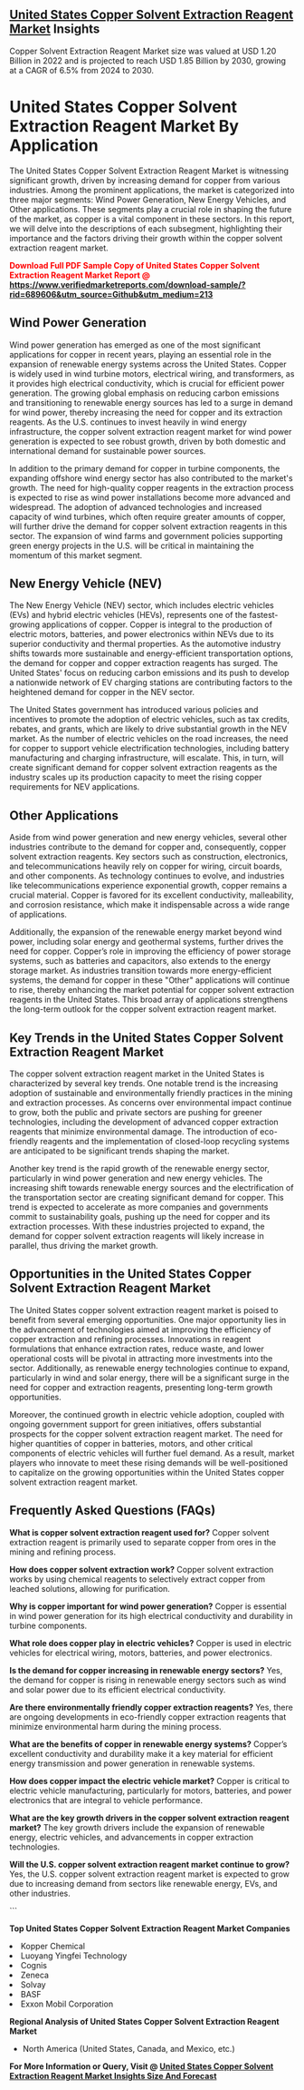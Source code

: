 <h2><a href="https://www.verifiedmarketreports.com/download-sample/?rid=689606&amp;utm_source=Github&amp;utm_medium=213" target="_blank">United States Copper Solvent Extraction Reagent Market</a> Insights</h2><p>Copper Solvent Extraction Reagent Market size was valued at USD 1.20 Billion in 2022 and is projected to reach USD 1.85 Billion by 2030, growing at a CAGR of 6.5% from 2024 to 2030.</p><p><h1>United States Copper Solvent Extraction Reagent Market By Application</h1><p>The United States Copper Solvent Extraction Reagent Market is witnessing significant growth, driven by increasing demand for copper from various industries. Among the prominent applications, the market is categorized into three major segments: Wind Power Generation, New Energy Vehicles, and Other applications. These segments play a crucial role in shaping the future of the market, as copper is a vital component in these sectors. In this report, we will delve into the descriptions of each subsegment, highlighting their importance and the factors driving their growth within the copper solvent extraction reagent market.</p><p><strong><p><span class=""><span style="color: #ff0000;"><strong>Download Full PDF Sample Copy of United States Copper Solvent Extraction Reagent Market Report</strong> @ </span><a href="https://www.verifiedmarketreports.com/download-sample/?rid=689606&amp;utm_source=Github&amp;utm_medium=213" target="_blank">https://www.verifiedmarketreports.com/download-sample/?rid=689606&amp;utm_source=Github&amp;utm_medium=213</a></span></p></strong></p><h2>Wind Power Generation</h2><p>Wind power generation has emerged as one of the most significant applications for copper in recent years, playing an essential role in the expansion of renewable energy systems across the United States. Copper is widely used in wind turbine motors, electrical wiring, and transformers, as it provides high electrical conductivity, which is crucial for efficient power generation. The growing global emphasis on reducing carbon emissions and transitioning to renewable energy sources has led to a surge in demand for wind power, thereby increasing the need for copper and its extraction reagents. As the U.S. continues to invest heavily in wind energy infrastructure, the copper solvent extraction reagent market for wind power generation is expected to see robust growth, driven by both domestic and international demand for sustainable power sources.</p><p>In addition to the primary demand for copper in turbine components, the expanding offshore wind energy sector has also contributed to the market's growth. The need for high-quality copper reagents in the extraction process is expected to rise as wind power installations become more advanced and widespread. The adoption of advanced technologies and increased capacity of wind turbines, which often require greater amounts of copper, will further drive the demand for copper solvent extraction reagents in this sector. The expansion of wind farms and government policies supporting green energy projects in the U.S. will be critical in maintaining the momentum of this market segment.</p><h2>New Energy Vehicle (NEV)</h2><p>The New Energy Vehicle (NEV) sector, which includes electric vehicles (EVs) and hybrid electric vehicles (HEVs), represents one of the fastest-growing applications of copper. Copper is integral to the production of electric motors, batteries, and power electronics within NEVs due to its superior conductivity and thermal properties. As the automotive industry shifts towards more sustainable and energy-efficient transportation options, the demand for copper and copper extraction reagents has surged. The United States' focus on reducing carbon emissions and its push to develop a nationwide network of EV charging stations are contributing factors to the heightened demand for copper in the NEV sector.</p><p>The United States government has introduced various policies and incentives to promote the adoption of electric vehicles, such as tax credits, rebates, and grants, which are likely to drive substantial growth in the NEV market. As the number of electric vehicles on the road increases, the need for copper to support vehicle electrification technologies, including battery manufacturing and charging infrastructure, will escalate. This, in turn, will create significant demand for copper solvent extraction reagents as the industry scales up its production capacity to meet the rising copper requirements for NEV applications.</p><h2>Other Applications</h2><p>Aside from wind power generation and new energy vehicles, several other industries contribute to the demand for copper and, consequently, copper solvent extraction reagents. Key sectors such as construction, electronics, and telecommunications heavily rely on copper for wiring, circuit boards, and other components. As technology continues to evolve, and industries like telecommunications experience exponential growth, copper remains a crucial material. Copper is favored for its excellent conductivity, malleability, and corrosion resistance, which make it indispensable across a wide range of applications.</p><p>Additionally, the expansion of the renewable energy market beyond wind power, including solar energy and geothermal systems, further drives the need for copper. Copper’s role in improving the efficiency of power storage systems, such as batteries and capacitors, also extends to the energy storage market. As industries transition towards more energy-efficient systems, the demand for copper in these "Other" applications will continue to rise, thereby enhancing the market potential for copper solvent extraction reagents in the United States. This broad array of applications strengthens the long-term outlook for the copper solvent extraction reagent market.</p><h2>Key Trends in the United States Copper Solvent Extraction Reagent Market</h2><p>The copper solvent extraction reagent market in the United States is characterized by several key trends. One notable trend is the increasing adoption of sustainable and environmentally friendly practices in the mining and extraction processes. As concerns over environmental impact continue to grow, both the public and private sectors are pushing for greener technologies, including the development of advanced copper extraction reagents that minimize environmental damage. The introduction of eco-friendly reagents and the implementation of closed-loop recycling systems are anticipated to be significant trends shaping the market.</p><p>Another key trend is the rapid growth of the renewable energy sector, particularly in wind power generation and new energy vehicles. The increasing shift towards renewable energy sources and the electrification of the transportation sector are creating significant demand for copper. This trend is expected to accelerate as more companies and governments commit to sustainability goals, pushing up the need for copper and its extraction processes. With these industries projected to expand, the demand for copper solvent extraction reagents will likely increase in parallel, thus driving the market growth.</p><h2>Opportunities in the United States Copper Solvent Extraction Reagent Market</h2><p>The United States copper solvent extraction reagent market is poised to benefit from several emerging opportunities. One major opportunity lies in the advancement of technologies aimed at improving the efficiency of copper extraction and refining processes. Innovations in reagent formulations that enhance extraction rates, reduce waste, and lower operational costs will be pivotal in attracting more investments into the sector. Additionally, as renewable energy technologies continue to expand, particularly in wind and solar energy, there will be a significant surge in the need for copper and extraction reagents, presenting long-term growth opportunities.</p><p>Moreover, the continued growth in electric vehicle adoption, coupled with ongoing government support for green initiatives, offers substantial prospects for the copper solvent extraction reagent market. The need for higher quantities of copper in batteries, motors, and other critical components of electric vehicles will further fuel demand. As a result, market players who innovate to meet these rising demands will be well-positioned to capitalize on the growing opportunities within the United States copper solvent extraction reagent market.</p><h2>Frequently Asked Questions (FAQs)</h2><p><strong>What is copper solvent extraction reagent used for?</strong> Copper solvent extraction reagent is primarily used to separate copper from ores in the mining and refining process.</p><p><strong>How does copper solvent extraction work?</strong> Copper solvent extraction works by using chemical reagents to selectively extract copper from leached solutions, allowing for purification.</p><p><strong>Why is copper important for wind power generation?</strong> Copper is essential in wind power generation for its high electrical conductivity and durability in turbine components.</p><p><strong>What role does copper play in electric vehicles?</strong> Copper is used in electric vehicles for electrical wiring, motors, batteries, and power electronics.</p><p><strong>Is the demand for copper increasing in renewable energy sectors?</strong> Yes, the demand for copper is rising in renewable energy sectors such as wind and solar power due to its efficient electrical conductivity.</p><p><strong>Are there environmentally friendly copper extraction reagents?</strong> Yes, there are ongoing developments in eco-friendly copper extraction reagents that minimize environmental harm during the mining process.</p><p><strong>What are the benefits of copper in renewable energy systems?</strong> Copper’s excellent conductivity and durability make it a key material for efficient energy transmission and power generation in renewable systems.</p><p><strong>How does copper impact the electric vehicle market?</strong> Copper is critical to electric vehicle manufacturing, particularly for motors, batteries, and power electronics that are integral to vehicle performance.</p><p><strong>What are the key growth drivers in the copper solvent extraction reagent market?</strong> The key growth drivers include the expansion of renewable energy, electric vehicles, and advancements in copper extraction technologies.</p><p><strong>Will the U.S. copper solvent extraction reagent market continue to grow?</strong> Yes, the U.S. copper solvent extraction reagent market is expected to grow due to increasing demand from sectors like renewable energy, EVs, and other industries.</p>```</p><p><strong>Top United States Copper Solvent Extraction Reagent Market Companies</strong></p><div data-test-id=""><p><li>Kopper Chemical</li><li> Luoyang Yingfei Technology</li><li> Cognis</li><li> Zeneca</li><li> Solvay</li><li> BASF</li><li> Exxon Mobil Corporation</li></p><div><strong>Regional Analysis of&nbsp;United States Copper Solvent Extraction Reagent Market</strong></div><ul><li dir="ltr"><p dir="ltr">North America&nbsp;(United States, Canada, and Mexico, etc.)</p></li></ul><p><strong>For More Information or Query, Visit @&nbsp;</strong><strong><a href="https://www.verifiedmarketreports.com/product/copper-solvent-extraction-reagent-market/?utm_source=Github&amp;utm_medium=213" target="_blank">United States Copper Solvent Extraction Reagent Market Insights Size And Forecast</a></strong></p></div>
